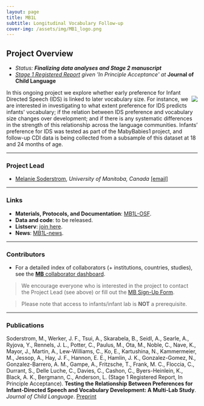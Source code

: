 ```yaml
---
layout: page
title: MB1L
subtitle: Longitudinal Vocabulary Follow-up
cover-img: /assets/img/MB1_logo.png
---
```


<!--
To-do:
-->

## Project Overview

* *Status: **Finalizing data analyses and Stage 2 manuscript***
* *<a href="https://drive.google.com/drive/folders/1yb7bdTtEDOKwIA4qMcfiuKkoI1jIojW7" target="_blank">Stage 1 Registered Report</a> given 'In Principle Acceptance' at* **Journal of Child Language**


In this ongoing project we explore whether early preference for Infant Directed Speech (IDS) is linked to later vocabulary size. <img style="float: right;" src="/assets/img/placeholder.png"> For instance, we are interested in investigating to what extent preference for IDS predicts infants' vocabulary; if the relation between IDS preference and vocabulary size changes over development; and if there is any systematic differences in the strength of this relationship across the language communities. Infants’ preference for IDS was tested as part of the MabyBabies1 project, and follow-up CDI data is being collected from a subsample of this dataset at 18 and 24 months of age.


***
### Project Lead
* [Melanie Soderstrom](https://home.cc.umanitoba.ca/~soderstr/), *University of Manitoba, Canada* [[email]](mailto:m_soderstrom@umanitoba.ca)


***
### Links
* **Materials, Protocols, and Documentation**: [MB1L-OSF](https://osf.io/2qamd/).
* **Data and code**: to be released.
* **Listserv**: [join here](https://groups.google.com/u/1/g/mb1-cdi-follow-up).
* **News**: [MB1L-news]({{site.baseurl}}/tags/#MB1L).


***
### Contributors
* For a detailed index of collaborators (+ institutions, countries, studies), see the [**MB** collaborator dashboard](https://manybabies.shinyapps.io/shiny_mb_map/).

> We encourage everyone who is interested in the project to contact the Project Lead (see above) or fill out the [MB Sign-Up Form]({{site.baseurl}}/get_involved/).

> Please note that access to infants/infant lab is **NOT** a prerequisite.


***
### Publications
Soderstrom, M., Werker, J. F., Tsui, A., Skarabela, B., Seidl, A., Searle, A., Ryjova, Y., Rennels, J. L., Potter, C., Paulus, M., Ota, M., Noble, C., Nave, K., Mayor, J., Martin, A., Lew-Williams, C., Ko, E., Kartushina, N., Kammermeier, M., Jessop, A., Hay, J. F., Hannon, E. E., Hamlin, J. K., Gonzalez-Gomez, N., Gonzalez-Barrero, A. M., Gampe, A., Fritzsche, T., Frank, M. C., Floccia, C., Durrant, S., Delle Luche, C., Davies, C., Cashon, C., Byers-Heinlein, K., Black, A. K., Bergmann, C., Anderson, L. (Stage 1 Registered Report, In Principle Acceptance). **Testing the Relationship Between Preferences for Infant-Directed Speech and Vocabulary Development: A Multi-Lab Study**. *Journal of Child Language*.  [Preprint](https://drive.google.com/drive/folders/1yb7bdTtEDOKwIA4qMcfiuKkoI1jIojW7)

<!--  
**News release**: See also the news releases by
-->
